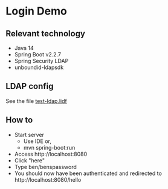 # Login Demo 

## Relevant technology 
* Java 14
* Spring Boot v2.2.7
* Spring Security LDAP
* unboundid-ldapsdk

## LDAP config
See the file [test-ldap.lidf](https://github.com/Avec112/spring-security-ldap/blob/master/src/main/resources/test-ldap.ldif)

## How to
* Start server
  * Use IDE or,
  * mvn spring-boot:run
* Access http://localhost:8080
* Click "here"
* Type ben/benspassword
* You should now have been authenticated and redirected to http://localhost:8080/hello


